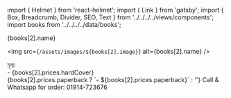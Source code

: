import { Helmet } from 'react-helmet';
import { Link } from 'gatsby';
import { Box, Breadcrumb, Divider, SEO, Text } from '../../../../views/components';
import books from '../../../../data/books';

<SEO pageTitle={books[2].name} />
<Box maxWidth={960} margin="0 auto" padding={{ xs: 3, sm: 4 }}>
  <Text variant="h2" textAlign="center">
    {books[2].name}
  </Text>
  <Divider />
  <Breadcrumb
    links={[
      { url: '/', name: 'নীড়পাতা' },
      { url: '/finance/', name: 'আর্থিক ব্যাপার' },
      { url: '/finance/business-of-madrassa/', name: 'মাদ্রাসার আয়ের উৎস যখন ব্যবসা' },
      { url: '/finance/business-of-madrassa/library/', name: 'মাদ্রাসাস্থ পাঠাগারের বইসমূহ' },
    ]}
  />
  <Divider />

<img src={`/assets/images/${books[2].image}`} alt={books[2].name} />

<Text variant="raw" html={books[2].description} />

<Text>
মূল্য: <br />
- {books[2].prices.hardCover} <br />
{books[2].prices.paperback ? `- ${books[2].prices.paperback}` : ''}

</Text>

<Text>
Call & Whatsapp for order: 01914-723676
</Text>

</Box>
